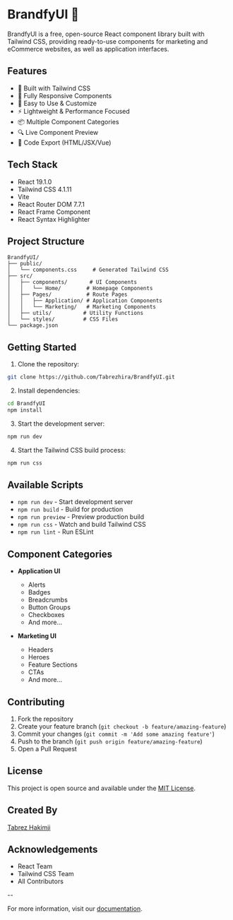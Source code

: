 # BrandfyUI 🚀

BrandfyUI is a free, open-source React component library built with Tailwind CSS, providing ready-to-use components for marketing and eCommerce websites, as well as application interfaces.

## Features

- 🎨 Built with Tailwind CSS
- 📱 Fully Responsive Components
- 🎯 Easy to Use & Customize
- ⚡ Lightweight & Performance Focused
- 📦 Multiple Component Categories
- 🔍 Live Component Preview
- 📝 Code Export (HTML/JSX/Vue)


## Tech Stack

- React 19.1.0
- Tailwind CSS 4.1.11
- Vite
- React Router DOM 7.7.1
- React Frame Component
- React Syntax Highlighter

## Project Structure

```
BrandfyUI/
├── public/
│   └── components.css     # Generated Tailwind CSS
├── src/
│   ├── components/       # UI Components
│   │   └── Home/        # Homepage Components
│   ├── Pages/           # Route Pages
│   │   ├── Application/ # Application Components
│   │   └── Marketing/   # Marketing Components
│   ├── utils/          # Utility Functions
│   └── styles/         # CSS Files
└── package.json
```

## Getting Started

1. Clone the repository:
```bash
git clone https://github.com/Tabrezhira/BrandfyUI.git
```

2. Install dependencies:
```bash
cd BrandfyUI
npm install
```

3. Start the development server:
```bash
npm run dev
```

4. Start the Tailwind CSS build process:
```bash
npm run css
```

## Available Scripts

- `npm run dev` - Start development server
- `npm run build` - Build for production
- `npm run preview` - Preview production build
- `npm run css` - Watch and build Tailwind CSS
- `npm run lint` - Run ESLint

## Component Categories

- **Application UI**
  - Alerts
  - Badges
  - Breadcrumbs
  - Button Groups
  - Checkboxes
  - And more...

- **Marketing UI**
  - Headers
  - Heroes
  - Feature Sections
  - CTAs
  - And more...

## Contributing

1. Fork the repository
2. Create your feature branch (`git checkout -b feature/amazing-feature`)
3. Commit your changes (`git commit -m 'Add some amazing feature'`)
4. Push to the branch (`git push origin feature/amazing-feature`)
5. Open a Pull Request

## License

This project is open source and available under the [MIT License](LICENSE).

## Created By

[Tabrez Hakimji](https://github.com/Tabrezhira)

## Acknowledgements

- React Team
- Tailwind CSS Team
- All Contributors

--

For more information, visit our [documentation](https://brandfyui.com/docs).
